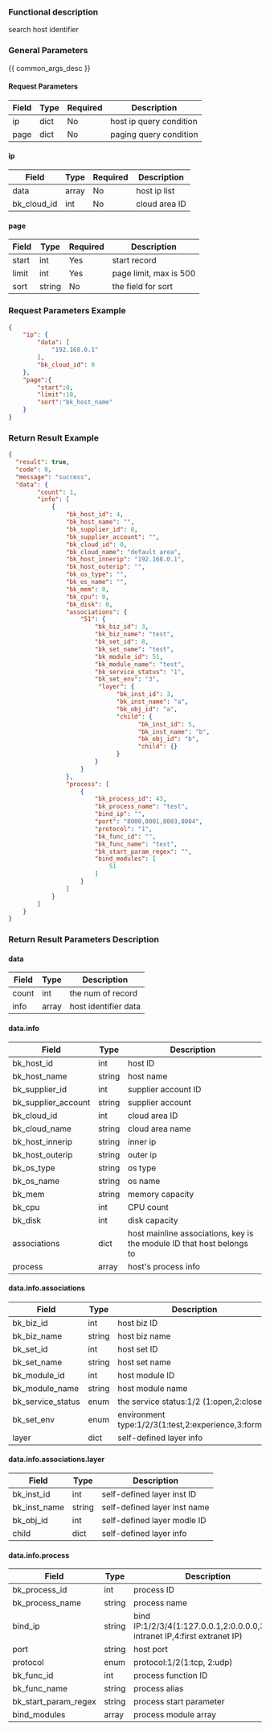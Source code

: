 ### Functional description

search host identifier

### General Parameters

{{ common_args_desc }}

#### Request Parameters

| Field | Type | Required | Description             |
| ----- | ---- | -------- | ----------------------- |
| ip    | dict | No       | host ip query condition |
| page  | dict | No       | paging query condition  |

#### ip

| Field       | Type  | Required | Description   |
| ----------- | ----- | -------- | ------------- |
| data        | array | No       | host ip list  |
| bk_cloud_id | int   | No       | cloud area ID |

#### page

| Field | Type   | Required | Description            |
| ----- | ------ | -------- | ---------------------- |
| start | int    | Yes      | start record           |
| limit | int    | Yes      | page limit, max is 500 |
| sort  | string | No       | the field for sort     |



### Request Parameters Example

```json
{
    "ip": {
        "data": [
            "192.168.0.1"
        ],
        "bk_cloud_id": 0
    },
    "page":{
        "start":0,
        "limit":10,
        "sort":"bk_host_name"
    }
}
```

### Return Result Example

```json
{
  "result": true,
  "code": 0,
  "message": "success",
  "data": {
        "count": 1,
        "info": [
            {
                "bk_host_id": 4,
                "bk_host_name": "",
                "bk_supplier_id": 0,
                "bk_supplier_account": "",
                "bk_cloud_id": 0,
                "bk_cloud_name": "default area",
                "bk_host_innerip": "192.168.0.1",
                "bk_host_outerip": "",
                "bk_os_type": "",
                "bk_os_name": "",
                "bk_mem": 0,
                "bk_cpu": 0,
                "bk_disk": 0,
                "associations": {
                    "51": {
                        "bk_biz_id": 3,
                        "bk_biz_name": "test",
                        "bk_set_id": 8,
                        "bk_set_name": "test",
                        "bk_module_id": 51,
                        "bk_module_name": "test",
                        "bk_service_status": "1",
                        "bk_set_env": "3",
                         "layer": {
                              "bk_inst_id": 3,
                              "bk_inst_name": "a",
                              "bk_obj_id": "a",
                              "child": {
                                    "bk_inst_id": 5,
                                    "bk_inst_name": "b",
                                    "bk_obj_id": "b",
                                    "child": {}
                              }
                        }
                    }
                },
                "process": [
                    {
                        "bk_process_id": 43,
                        "bk_process_name": "test",
                        "bind_ip": "",
                        "port": "8000,8001,8003,8004",
                        "protocol": "1",
                        "bk_func_id": "",
                        "bk_func_name": "test",
                        "bk_start_param_regex": "",
                        "bind_modules": [
                            51
                        ]
                    }
                ]
            }
        ]
    }
}
```

### Return Result Parameters Description

#### data

| Field | Type  | Description          |
| ----- | ----- | -------------------- |
| count | int   | the num of record    |
| info  | array | host identifier data |

#### data.info
| Field               | Type   | Description                                                  |
| ------------------- | ------ | ------------------------------------------------------------ |
| bk_host_id          | int    | host ID                                                      |
| bk_host_name        | string | host name                                                    |
| bk_supplier_id      | int    | supplier account ID                                          |
| bk_supplier_account | string | supplier account                                             |
| bk_cloud_id         | int    | cloud area ID                                                |
| bk_cloud_name       | string | cloud area name                                              |
| bk_host_innerip     | string | inner ip                                                     |
| bk_host_outerip     | string | outer ip                                                     |
| bk_os_type          | string | os type                                                      |
| bk_os_name          | string | os name                                                      |
| bk_mem              | string | memory capacity                                              |
| bk_cpu              | int    | CPU count                                                    |
| bk_disk             | int    | disk capacity                                                |
| associations        | dict   | host mainline associations, key is the module ID that host belongs to |
| process             | array  | host's process info                                          |


#### data.info.associations
| Field             | Type   | Description                                          |
| ----------------- | ------ | ---------------------------------------------------- |
| bk_biz_id         | int    | host biz ID                                          |
| bk_biz_name       | string | host biz name                                        |
| bk_set_id         | int    | host set ID                                          |
| bk_set_name       | string | host set name                                        |
| bk_module_id      | int    | host module ID                                       |
| bk_module_name    | string | host module name                                     |
| bk_service_status | enum   | the service status:1/2 (1:open,2:close)              |
| bk_set_env        | enum   | environment type:1/2/3(1:test,2:experience,3:formal) |
| layer             | dict   | self-defined layer info                              |

#### data.info.associations.layer
| Field        | Type   | Description                  |
| ------------ | ------ | ---------------------------- |
| bk_inst_id   | int    | self-defined layer inst ID   |
| bk_inst_name | string | self-defined layer inst name |
| bk_obj_id    | int    | self-defined layer modle ID  |
| child        | dict   | self-defined layer info      |


#### data.info.process
| Field                | Type   | Description                                                  |
| -------------------- | ------ | ------------------------------------------------------------ |
| bk_process_id        | int    | process ID                                                   |
| bk_process_name      | string | process name                                                 |
| bind_ip              | string | bind IP:1/2/3/4(1:127.0.0.1,2:0.0.0.0,3:first intranet IP,4:first extranet IP) |
| port                 | string | host port                                                    |
| protocol             | enum   | protocol:1/2(1:tcp, 2:udp)                                   |
| bk_func_id           | int    | process function ID                                          |
| bk_func_name         | string | process alias                                                |
| bk_start_param_regex | string | process start parameter                                      |
| bind_modules         | array  | process module array                                         |